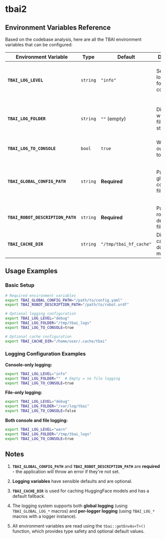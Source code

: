 # tbai2

## Environment Variables Reference

Based on the codebase analysis, here are all the TBAI environment variables that can be configured:

| Environment Variable | Type | Default | Description | Usage |
|---------------------|------|---------|-------------|-------|
| **`TBAI_LOG_LEVEL`** | `string` | `"info"` | Sets the logging level for all TBAI components | Controls verbosity of log output. Valid values: `"trace"`, `"debug"`, `"info"`, `"warn"`, `"error"`, `"critical"` |
| **`TBAI_LOG_FOLDER`** | `string` | `""` (empty) | Directory where log files will be stored | If set, logs will be written to files in this directory. Each logger gets its own file (e.g., `bob_controller.logs`) |
| **`TBAI_LOG_TO_CONSOLE`** | `bool` | `true` | Whether to output logs to console | Controls if logs appear in terminal output |
| **`TBAI_GLOBAL_CONFIG_PATH`** | `string` | **Required** | Path to the global YAML configuration file | Points to the main configuration file containing all TBAI settings (robot parameters, controller settings, etc.) |
| **`TBAI_ROBOT_DESCRIPTION_PATH`** | `string` | **Required** | Path to the robot URDF description file | Used by BobController to load robot model and kinematics |
| **`TBAI_CACHE_DIR`** | `string` | `"/tmp/tbai_hf_cache"` | Directory for caching downloaded models | Used by HuggingFace model download functionality |

## Usage Examples

### Basic Setup
```bash
# Required environment variables
export TBAI_GLOBAL_CONFIG_PATH="/path/to/config.yaml"
export TBAI_ROBOT_DESCRIPTION_PATH="/path/to/robot.urdf"

# Optional logging configuration
export TBAI_LOG_LEVEL="debug"
export TBAI_LOG_FOLDER="/tmp/tbai_logs"
export TBAI_LOG_TO_CONSOLE=true

# Optional cache configuration
export TBAI_CACHE_DIR="/home/user/.cache/tbai"
```

### Logging Configuration Examples

**Console-only logging:**
```bash
export TBAI_LOG_LEVEL="info"
export TBAI_LOG_FOLDER=""  # Empty = no file logging
export TBAI_LOG_TO_CONSOLE=true
```

**File-only logging:**
```bash
export TBAI_LOG_LEVEL="debug"
export TBAI_LOG_FOLDER="/var/log/tbai"
export TBAI_LOG_TO_CONSOLE=false
```

**Both console and file logging:**
```bash
export TBAI_LOG_LEVEL="warn"
export TBAI_LOG_FOLDER="/tmp/tbai_logs"
export TBAI_LOG_TO_CONSOLE=true
```

## Notes

1. **`TBAI_GLOBAL_CONFIG_PATH`** and **`TBAI_ROBOT_DESCRIPTION_PATH`** are **required** - the application will throw an error if they're not set.

2. **Logging variables** have sensible defaults and are optional.

3. **`TBAI_CACHE_DIR`** is used for caching HuggingFace models and has a default fallback.

4. The logging system supports both **global logging** (using `TBAI_GLOBAL_LOG_*` macros) and **per-logger logging** (using `TBAI_LOG_*` macros with a logger instance).

5. All environment variables are read using the `tbai::getEnvAs<T>()` function, which provides type safety and optional default values.

